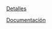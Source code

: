 
[Detalles](https://projects.raspberrypi.org/en/projects/getting-started-with-the-pico/4)

[Documentación](https://picozero.readthedocs.io/en/latest/gettingstarted.html)